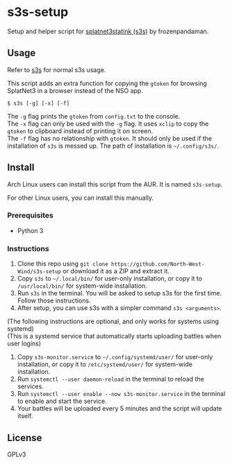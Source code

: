# s3s-setup
Setup and helper script for [splatnet3statink (s3s)](https://github.com/frozenpandaman/s3s) by frozenpandaman.

## Usage
Refer to [s3s](https://github.com/frozenpandaman/s3s#usage-) for normal s3s usage.

This script adds an extra function for copying the `gtoken` for browsing SplatNet3 in a browser instead of the NSO app.
```
$ s3s [-g] [-x] [-f]
```
The `-g` flag prints the `gtoken` from `config.txt` to the console.  
The `-x` flag can only be used with the `-g` flag. It uses `xclip` to copy the `gtoken` to clipboard instead of printing it on screen.  
The `-f` flag has no relationship with `gtoken`. It should only be used if the installation of `s3s` is messed up. The path of installation is `~/.config/s3s/`.

## Install
Arch Linux users can install this script from the AUR. It is named `s3s-setup`.

For other Linux users, you can install this manually.
### Prerequisites
- Python 3

### Instructions
1. Clone this repo using `git clone https://github.com/North-West-Wind/s3s-setup` or download it as a ZIP and extract it.
2. Copy `s3s` to `~/.local/bin/` for user-only installation, or copy it to `/usr/local/bin/` for system-wide installation.
3. Run `s3s` in the terminal. You will be asked to setup s3s for the first time. Follow those instructions.
4. After setup, you can use s3s with a simpler command `s3s <arguments>`.

(The following instructions are optional, and only works for systems using systemd)  
(This is a systemd service that automatically starts uploading battles when user logins)  
1. Copy `s3s-monitor.service` to `~/.config/systemd/user/` for user-only installation, or copy it to `/etc/systemd/user/` for system-wide installation.
2. Run `systemctl --user daemon-reload` in the terminal to reload the services.
3. Run `systemctl --user enable --now s3s-monitor.service` in the terminal to enable and start the service.
4. Your battles will be uploaded every 5 minutes and the script will update itself.

## License
GPLv3
